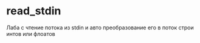 # read_stdin
Лаба с чтение потока из stdin  и авто преобразование его в поток строи интов или флоатов

